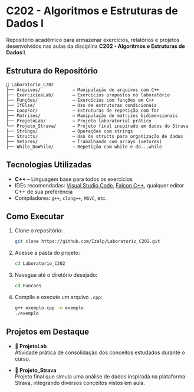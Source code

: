 # C202 - Algoritmos e Estruturas de Dados I

Repositório acadêmico para armazenar exercícios, relatórios e projetos desenvolvidos nas aulas da disciplina **C202 - Algoritmos e Estruturas de Dados I**.

## Estrutura do Repositório

```
📁 Laboratorio_C202
├── Arquivos/            → Manipulação de arquivos com C++
├── ExerciciosLab/       → Exercícios propostos no laboratório
├── Funções/             → Exercícios com funções em C++
├── IfElse/              → Uso de estruturas condicionais
├── LoopFor/             → Estruturas de repetição com for
├── Matrizes/            → Manipulação de matrizes bidimensionais
├── ProjetoLab/          → Projeto laboratorial prático
└── Projeto_Strava/      → Projeto final inspirado em dados do Strava
├── Strings/             → Operações com strings
├── Structs/             → Uso de structs para organização de dados
├── Vetores/             → Trabalhando com arrays (vetores)
├── While_DoWhile/       → Repetição com while e do...while
```

## Tecnologias Utilizadas

- **C++** – Linguagem base para todos os exercícios
- IDEs recomendadas: [Visual Studio Code](https://code.visualstudio.com/), [Falcon C++](https://falcon-c.software.informer.com/3.3/), qualquer editor C++ de sua preferência
- Compiladores: `g++`, `clang++`, `MSVC`, etc.

## Como Executar

1. Clone o repositório:
   ```bash
   git clone https://github.com/Izalp/Laboratorio_C202.git
   ```

2. Acesse a pasta do projeto:
   ```bash
   cd Laboratorio_C202
   ```

3. Navegue até o diretório desejado:
   ```bash
   cd Funcoes
   ```

4. Compile e execute um arquivo `.cpp`:
   ```bash
   g++ exemplo.cpp -o exemplo
   ./exemplo
   ```

## Projetos em Destaque

- **📁 ProjetoLab**  
  Atividade prática de consolidação dos conceitos estudados durante o curso.

- **📁 Projeto_Strava**  
  Projeto final que simula uma análise de dados inspirada na plataforma Strava, integrando diversos conceitos vistos em aula.
